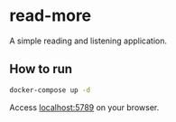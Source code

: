 # read-more

A simple reading and listening application.

## How to run

```sh
docker-compose up -d
```

Access [localhost:5789](http://localhost:5789/) on your browser.
